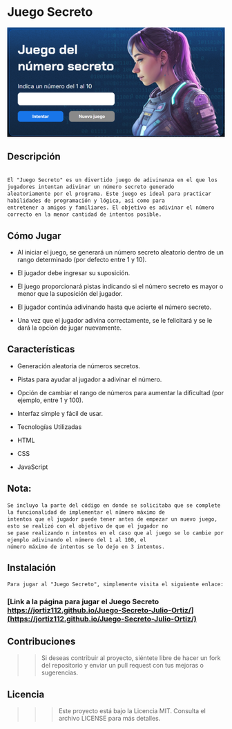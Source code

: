 Juego Secreto
=============

![img](img/juego-secreto.png)

## Descripción

```

El "Juego Secreto" es un divertido juego de adivinanza en el que los jugadores intentan adivinar un número secreto generado 
aleatoriamente por el programa. Este juego es ideal para practicar habilidades de programación y lógica, así como para 
entretener a amigos y familiares. El objetivo es adivinar el número correcto en la menor cantidad de intentos posible.

```
## Cómo Jugar

+ Al iniciar el juego, se generará un número secreto aleatorio dentro de un rango determinado (por defecto entre 1 y 10).

- El jugador debe ingresar su suposición.

- El juego proporcionará pistas indicando si el número secreto es mayor o menor que la suposición del jugador.

- El jugador continúa adivinando hasta que acierte el número secreto.

- Una vez que el jugador adivina correctamente, se le felicitará y se le dará la opción de jugar nuevamente.


## Características

- Generación aleatoria de números secretos.

- Pistas para ayudar al jugador a adivinar el número.

- Opción de cambiar el rango de números para aumentar la dificultad (por ejemplo, entre 1 y 100).

- Interfaz simple y fácil de usar.

- Tecnologías Utilizadas

- HTML

- CSS

- JavaScript

## Nota:

```
Se incluyo la parte del código en donde se solicitaba que se complete la funcionalidad de implementar el número máximo de 
intentos que el jugador puede tener antes de empezar un nuevo juego, esto se realizó con el objetivo de que el jugador no 
se pase realizando n intentos en el caso que al juego se lo cambie por ejemplo adivinando el número del 1 al 100, el 
número máximo de intentos se lo dejo en 3 intentos.

```

## Instalación

```
Para jugar al "Juego Secreto", simplemente visita el siguiente enlace: 

```
### [Link a la página para jugar el Juego Secreto https://jortiz112.github.io/Juego-Secreto-Julio-Ortiz/](https://jortiz112.github.io/Juego-Secreto-Julio-Ortiz/)

## Contribuciones

>> Si deseas contribuir al proyecto, siéntete libre de hacer un fork del repositorio y enviar un pull request con tus mejoras o sugerencias.

## Licencia

>>> Este proyecto está bajo la Licencia MIT. Consulta el archivo LICENSE para más detalles.

